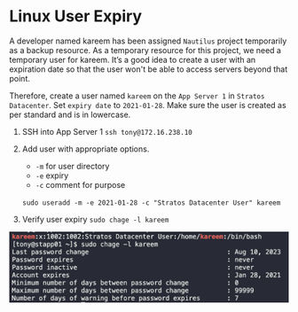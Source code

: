 # Linux User Expiry

A developer named kareem has been assigned `Nautilus` project temporarily as a backup resource. As a temporary resource for this project, we need a temporary user for kareem. It’s a good idea to create a user with an expiration date so that the user won't be able to access servers beyond that point.

Therefore, create a user named `kareem` on the `App Server 1` in `Stratos Datacenter`. Set `expiry date` to `2021-01-28`. Make sure the user is created as per standard and is in lowercase.

1. SSH into App Server 1
   `ssh tony@172.16.238.10`

2. Add user with appropriate options.
   * `-m` for user directory
   * `-e` expiry
   * `-c` comment for purpose
  
   `sudo useradd -m -e 2021-01-28 -c "Stratos Datacenter User" kareem`

3. Verify user expiry
   `sudo chage -l kareem`

![](images/20230809213835.png)